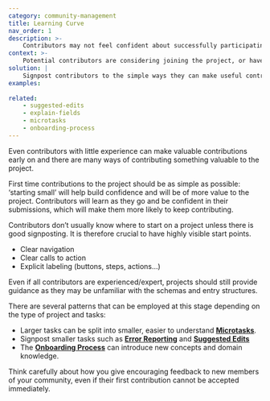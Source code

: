 ```yaml
---
category: community-management
title: Learning Curve
nav_order: 1
description: >-
    Contributors may not feel confident about successfully participating in your project, especially if they believe that they need some expert knowledge in order to contribute.
context: >-
    Potential contributors are considering joining the project, or have just joined and are trying to understand how to contribute.
solution: |
    Signpost contributors to the simple ways they can make useful contributions immediately, which will help develop their understanding of the project as they go. Have a ‘start small’ philosophy and explain this to the contributors.
examples:
    
related:
    - suggested-edits
    - explain-fields
    - microtasks
    - onboarding-process
---
```


Even contributors with little experience can make valuable contributions early on and there are many ways of contributing something valuable to the project.

First time contributions to the project should be as simple as possible: ‘starting small’ will help build confidence and will be of more value to the project. Contributors will learn as they go and be confident in their submissions, which will make them more likely to keep contributing.

Contributors don’t usually know where to start on a project unless there is good signposting. It is therefore crucial to have highly visible start points. 

* Clear navigation
* Clear calls to action
* Explicit labeling (buttons, steps, actions…)

Even if all contributors are experienced/expert, projects should still provide guidance as they may be unfamiliar with the schemas and entry structures.

There are several patterns that can be employed at this stage depending on the type of project and tasks:

* Larger tasks can be split into smaller, easier to understand **[Microtasks](/patterns/encouraging-contributions/microtasks)**.
* Signpost smaller tasks such as **[Error Reporting](/patterns/maintaining-quality/error-reporting)** and **[Suggested Edits](/patterns/encouraging-contributions/suggested-edits)**
* The **[Onboarding Process](/patterns/community-management/onboarding-process)** can introduce new concepts and domain knowledge. 

Think carefully about how you give encouraging feedback to new members of your community, even if their first contribution cannot be accepted immediately.